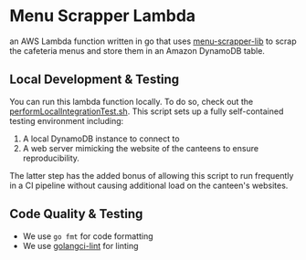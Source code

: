 # Menu Scrapper Lambda
an AWS Lambda function written in go that uses [menu-scrapper-lib](../menu-scrapper-lib) to scrap the cafeteria menus
and store them in an Amazon DynamoDB table.

## Local Development & Testing
You can run this lambda function locally. To do so, check out the [performLocalIntegrationTest.sh](../sam-app/performLocalIntegrationTest.sh). 
This script sets up a fully self-contained testing environment including:
1. A local DynamoDB instance to connect to
2. A web server mimicking the website of the canteens to ensure reproducibility.

The latter step has the added bonus of allowing this script to run frequently in a CI pipeline without causing
additional load on the canteen's websites.

## Code Quality & Testing
- We use `go fmt` for code formatting
- We use [golangci-lint](https://github.com/golangci/golangci-lint) for linting
